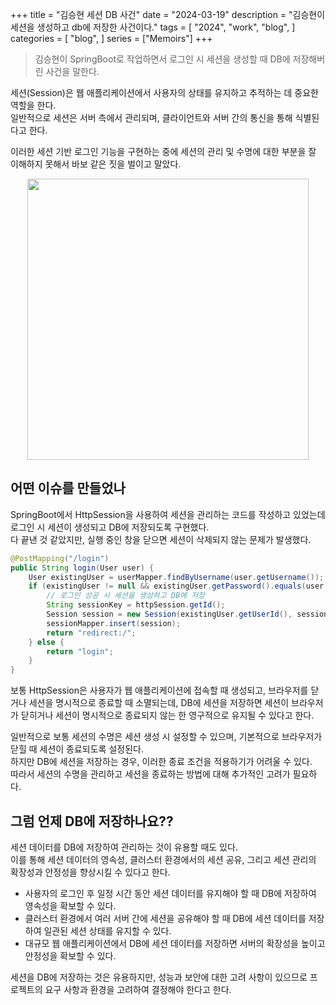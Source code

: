 +++
title = "김승현 세션 DB 사건"
date = "2024-03-19"
description = "김승현이 세션을 생성하고 db에 저장한 사건이다."
tags = [
    "2024",
    "work",
    "blog",
]
categories = [
    "blog",
]
series = ["Memoirs"]
+++

> 김승현이 SpringBoot로 작업하면서 로그인 시 세션을 생성할 때 DB에 저장해버린 사건을 말한다.

세션(Session)은 웹 애플리케이션에서 사용자의 상태를 유지하고 추적하는 데 중요한 역할을 한다. <br>
일반적으로 세션은 서버 측에서 관리되며, 클라이언트와 서버 간의 통신을 통해 식별된다고 한다.

이러한 세션 기반 로그인 기능을 구현하는 중에 세션의 관리 및 수명에 대한 부분을 잘 이해하지 못해서 바보 같은 짓을 벌이고 말았다.

<p align="center"><img src="https://github.com/kmseunh/FastAPI/assets/105186724/d2724ff5-7b00-44d3-9239-299712ddfe04" width="450"></p>

<!--more-->

## 어떤 이슈를 만들었나

SpringBoot에서 HttpSession을 사용하여 세션을 관리하는 코드를 작성하고 있었는데 로그인 시 세션이 생성되고 DB에 저장되도록 구현했다. <br>
다 끝낸 것 같았지만, 실행 중인 창을 닫으면 세션이 삭제되지 않는 문제가 발생했다. <br>

```java
@PostMapping("/login")
public String login(User user) {
    User existingUser = userMapper.findByUsername(user.getUsername());
    if (existingUser != null && existingUser.getPassword().equals(user.getPassword())) {
        // 로그인 성공 시 세션을 생성하고 DB에 저장
        String sessionKey = httpSession.getId();
        Session session = new Session(existingUser.getUserId(), sessionKey);
        sessionMapper.insert(session);
        return "redirect:/";
    } else {
        return "login";
    }
}
```

보통 HttpSession은 사용자가 웹 애플리케이션에 접속할 때 생성되고, 브라우저를 닫거나 세션을 명시적으로 종료할 때 소멸되는데, DB에 세션을 저장하면 세션이 브라우저가 닫히거나 세션이 명시적으로 종료되지 않는 한 영구적으로 유지될 수 있다고 한다.

일반적으로 보통 세션의 수명은 세션 생성 시 설정할 수 있으며, 기본적으로 브라우저가 닫힐 때 세션이 종료되도록 설정된다. <br>
하지만 DB에 세션을 저장하는 경우, 이러한 종료 조건을 적용하기가 어려울 수 있다. <br>
따라서 세션의 수명을 관리하고 세션을 종료하는 방법에 대해 추가적인 고려가 필요하다.

## 그럼 언제 DB에 저장하나요??

세션 데이터를 DB에 저장하여 관리하는 것이 유용할 때도 있다. <br>
이를 통해 세션 데이터의 영속성, 클러스터 환경에서의 세션 공유, 그리고 세션 관리의 확장성과 안정성을 향상시킬 수 있다고 한다.

- 사용자의 로그인 후 일정 시간 동안 세션 데이터를 유지해야 할 때 DB에 저장하여 영속성을 확보할 수 있다.
- 클러스터 환경에서 여러 서버 간에 세션을 공유해야 할 때 DB에 세션 데이터를 저장하여 일관된 세션 상태를 유지할 수 있다.
- 대규모 웹 애플리케이션에서 DB에 세션 데이터를 저장하면 서버의 확장성을 높이고 안정성을 확보할 수 있다.

세션을 DB에 저장하는 것은 유용하지만, 성능과 보안에 대한 고려 사항이 있으므로 프로젝트의 요구 사항과 환경을 고려하여 결정해야 한다고 한다.
